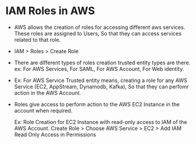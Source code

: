 # IAM Roles in AWS
  - AWS allows the creation of roles for accessing different aws services. These roles are assigned to Users, So that they can access services related to that role.
  - IAM > Roles > Create Role
  - There are different types of roles creation trusted entity types are there. ex: For AWS Services, For SAML, For AWS Account, For Web identity.
  - Ex: For AWS Service Trusted entity means, creating a role for any AWS Service (EC2, AppStream, Dynamodb, Kafka), So that they can perfomr action in the AWS Account.
  - Roles give access to perform action to the AWS EC2 Instance in the account when required.
    
     Ex: Role Creation for EC2 Instance with read-only access to IAM of the AWS Account.
     Create Role > Choose AWS Service > EC2 > Add IAM Read Only Access in Permissions
